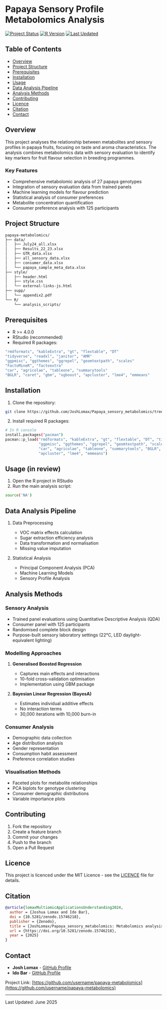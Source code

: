 # Papaya Sensory Profile Metabolomics Analysis

[![Project Status](https://img.shields.io/badge/status-active-green)](https://img.shields.io/badge/status-active-green)
[![R Version](https://img.shields.io/badge/R-%3E%3D4.0.0-blue)](https://img.shields.io/badge/R-%3E%3D4.0.0-blue)
[![Last Updated](https://img.shields.io/badge/last%20updated-february%202024-yellowgreen)](https://img.shields.io/badge/last%20updated-february%202024-yellowgreen)

## Table of Contents
- [Overview](#overview)
- [Project Structure](#project-structure)
- [Prerequisites](#prerequisites)
- [Installation](#installation)
- [Usage](#usage)
- [Data Analysis Pipeline](#data-analysis-pipeline)
- [Analysis Methods](#analysis-methods)
- [Contributing](#contributing)
- [Licence](#licence)
- [Citation](#citation)
- [Contact](#contact)

## Overview
This project analyses the relationship between metabolites and sensory profiles in papaya fruits, focusing on taste and aroma characteristics. The analysis combines metabolomics data with sensory evaluation to identify key markers for fruit flavour selection in breeding programmes.

### Key Features
- Comprehensive metabolomic analysis of 27 papaya genotypes
- Integration of sensory evaluation data from trained panels
- Machine learning models for flavour prediction
- Statistical analysis of consumer preferences
- Metabolite concentration quantification
- Consumer preference analysis with 125 participants

## Project Structure
```bash
papaya-metabolomics/
├── data/
│   ├── July24_all.xlsx
│   ├── Results_22_23.xlsx
│   ├── GTR_data.xlsx
│   ├── all_sensory_data.xlsx
│   ├── consumer_data.xlsx
│   └── papaya_sample_meta_data.xlsx
├── style/
│   ├── header.html
│   ├── style.css
│   └── external-links-js.html
├── supp/
│   └── appendix2.pdf
└── R/
    └── analysis_scripts/
```

## Prerequisites
- R >= 4.0.0
- RStudio (recommended)
- Required R packages:

```bash
"rmdformats", "kableExtra", "gt", "flextable", "DT"
"tidyverse", "readxl", "janitor", "AMR"
"ggpmisc", "ggthemes", "ggrepel", "geomtextpath", "scales"
"FactoMineR", "factoextra"
"car", "agricolae", "tableone", "summarytools"
"BGLR", "caret", "gbm", "xgboost", "apcluster", "lme4", "emmeans"
```

## Installation

1. Clone the repository:
```bash
git clone https://github.com/JoshLomax/Papaya_sensory_metabolomics/tree/main
```

2. Install required R packages:
```bash
# In R console
install.packages("pacman")
pacman::p_load("rmdformats", "kableExtra", "gt", "flextable", "DT", "tidyverse", "readxl", "janitor", "AMR", 
               "ggpmisc", "ggthemes", "ggrepel", "geomtextpath", "scales", "FactoMineR", "factoextra",
               "car", "agricolae", "tableone", "summarytools", "BGLR", "caret", "gbm", "xgboost", 
               "apcluster", "lme4", "emmeans")
```

## Usage (in review)
1. Open the R project in RStudio
2. Run the main analysis script:
```bash
source('NA')
```

## Data Analysis Pipeline
1. Data Preprocessing
   - VOC matrix effects calculation
   - Sugar extraction efficiency analysis
   - Data transformation and normalisation
   - Missing value imputation

2. Statistical Analysis
   - Principal Component Analysis (PCA)
   - Machine Learning Models
   - Sensory Profile Analysis

## Analysis Methods

### Sensory Analysis
- Trained panel evaluations using Quantitative Descriptive Analysis (QDA)
- Consumer panel with 125 participants
- Randomised complete block design
- Purpose-built sensory laboratory settings (22°C, LED daylight-equivalent lighting)

### Modelling Approaches
1. **Generalised Boosted Regression**
   - Captures main effects and interactions
   - 10-fold cross-validation optimisation
   - Implementation using GBM package

2. **Bayesian Linear Regression (BayesA)**
   - Estimates individual additive effects
   - No interaction terms
   - 30,000 iterations with 10,000 burn-in

### Consumer Analysis
- Demographic data collection
- Age distribution analysis
- Gender representation
- Consumption habit assessment
- Preference correlation studies

### Visualisation Methods
- Faceted plots for metabolite relationships
- PCA biplots for genotype clustering
- Consumer demographic distributions
- Variable importance plots

## Contributing
1. Fork the repository
2. Create a feature branch
3. Commit your changes
4. Push to the branch
5. Open a Pull Request

## Licence
This project is licenced under the MIT Licence - see the [LICENCE](LICENCE) file for details.

## Citation
```bibtex
@article{lomaxMultiomicApplicationsUnderstanding2024,
  author = {Joshua Lomax and Ido Bar},
  doi = {10.5281/zenodo.15746218},
  publisher = {Zenodo},
  title = {JoshLomax/Papaya_sensory_metabolomics: Metabolomics analysis of Papaya sensory profiles (Version V1)},
  url = {https://doi.org/10.5281/zenodo.15746218},
  year = {2025}
}
```

## Contact
- **Josh Lomax** - [GitHub Profile](https://github.com/JoshLomax)
- **Ido Bar** - [GitHub Profile](https://github.com/IdoBar)

Project Link: [https://github.com/username/papaya-metabolomics](https://github.com/username/papaya-metabolomics)

---
Last Updated: June 2025